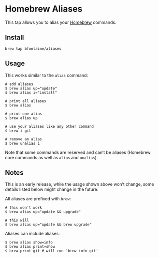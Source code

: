 # Homebrew Aliases

This tap allows you to alias your [Homebrew](http://brew.sh/) commands.

## Install

    brew tap bfontaine/aliases

## Usage

This works similar to the `alias` command:

    # add aliases
    $ brew alias up="update"
    $ brew alias i="install"

    # print all aliases
    $ brew alias

    # print one alias
    $ brew alias up

    # use your aliases like any other command
    $ brew i git

    # remove an alias
    $ brew unalias i

Note that some commands are reserved and can’t be aliases (Homebrew core
commands as well as `alias` and `unalias`).

## Notes

This is an early release, while the usage shown above won’t change, some
details listed below might change in the future:

All aliases are prefixed with `brew`:

    # this won't work
    $ brew alias up="update && upgrade"

    # this will
    $ brew alias up="update && brew upgrade"

Aliases can include aliases:

    $ brew alias show=info
    $ brew alias print=show
    $ brew print git # will run 'brew info git'
